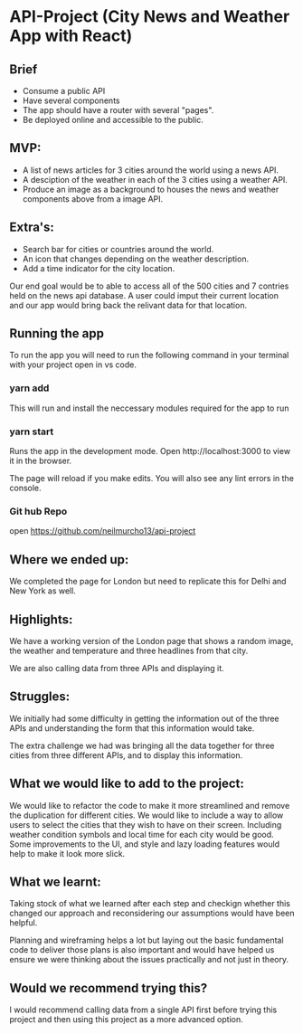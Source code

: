 # API-Project (City News and Weather App with React)

## Brief 
* Consume a public API
* Have several components 
* The app should have a router with several "pages".
* Be deployed online and accessible to the public.

## MVP:

- A list of news articles for 3 cities around the world using a news API.
- A desciption of the weather in each of the 3 cities using a weather API.
- Produce an image as a background to houses the news and weather components above from a image API.

## Extra's:

- Search bar for cities or countries around the world.
- An icon that changes depending on the weather description.
- Add a time indicator for the city location.

Our end goal would be to able to access all of the 500 cities and 7 contries held on the news api database. A user could imput their current location and our app would bring back the relivant data for that location.

## Running the app

To run the app you will need to run the following command in your terminal with your project open in vs code.

### yarn add

This will run and install the neccessary modules required for the app to run

### yarn start

Runs the app in the development mode.
Open http://localhost:3000 to view it in the browser.

The page will reload if you make edits.
You will also see any lint errors in the console.

### Git hub Repo

open https://github.com/neilmurcho13/api-project

## Where we ended up:

We completed the page for London but need to replicate this for Delhi and New York as well.  

## Highlights:

We have a working version of the London page that shows a random image, the weather and temperature and three headlines from that city.

We are also calling data from three APIs and displaying it.

## Struggles:

We initially had some difficulty in getting the information out of the three APIs and understanding the form that this information would take.

The extra challenge we had was bringing all the data together for three cities from three different APIs, and to display this information.

## What we would like to add to the project:

We would like to refactor the code to make it more streamlined and remove the duplication for different cities.
We would like to include a way to allow users to select the cities that they wish to have on their screen.
Including weather condition symbols and local time for each city would be good.
Some improvements to the UI, and style and lazy loading features would help to make it look more slick.

## What we learnt:

Taking stock of what we learned after each step and checkign whether this changed our approach and reconsidering our assumptions would have been helpful.

Planning and wireframing helps a lot but laying out the basic fundamental code to deliver those plans is also important and would have helped us ensure we were thinking about the issues practically and not just in theory.

## Would we recommend trying this?

I would recommend calling data from a single API first before trying this project and then using this project as a more advanced option.

